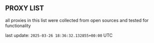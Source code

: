 ## PROXY LIST

all proxies in this list were collected from open sources and tested for functionality

last update: `2025-03-26 18:36:32.132855+00:00` UTC